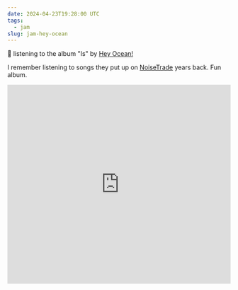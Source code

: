 ```yaml
---
date: 2024-04-23T19:28:00 UTC
tags:
  - jam
slug: jam-hey-ocean
---
```

🎵 listening to the album "Is" by [Hey Ocean!](http://heyocean.com/)

I remember listening to songs they put up on [NoiseTrade](https://en.wikipedia.org/wiki/NoiseTrade) years back. Fun album.

<iframe allow="autoplay *; encrypted-media *;" frameborder="0" height="450" style="width:100%;max-width:660px;overflow:hidden;background:transparent;" sandbox="allow-forms allow-popups allow-same-origin allow-scripts allow-storage-access-by-user-activation allow-top-navigation-by-user-activation" src="https://embed.music.apple.com/us/album/is/583465382"></iframe>

